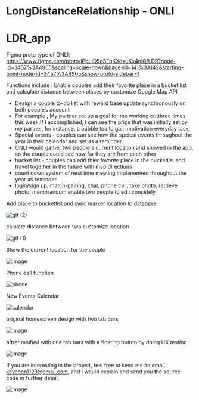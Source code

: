 # LongDistanceRelationship - ONLI
# LDR_app

Figma proto type  of ONLI: 
https://www.figma.com/proto/jPbuID5oSFqKXdxuXx4niQ/LDR?node-id=3457%3A4905&scaling=scale-down&page-id=141%3A142&starting-point-node-id=3457%3A4905&show-proto-sidebar=1

 Functions include :
 Enable couples add their favorite place in a bucket list and calculate distance between places by customize Google Map API
 <ul>
<li> Design a couple to-do list with reward base update synchronously on both people’s account </li>
 <li> For example , My partner set up a goal for me working outthree times this week.If I accomplished, I can see the prize that was initially set by my partner, for instance, a bubble tea to gain motivation everyday task.
<li> Special events - couples can see how the speical events throughout the year in their calendar and set as a reminder 
 <li> ONLI would gather two people's current location and showed in the app, so the couple could see how far they are from each other</li>
 <li> bucket list - couples can add thier favorite place in the bucketlist and travel together in the future with map directions
 <li> count down system of next time meeting implemented throughout the year as reminder </li>
<li> login/sign up, match-pairing, chat, phone call, take photo, retrieve photo, memorandum enable two people to edit concidely </li>
</ul>

 Add place to bucketlist and sync marker location to database

![gif (2)](https://user-images.githubusercontent.com/32503459/136115848-53fca5b6-4fb1-431b-94f1-db0515531c0c.gif)


calulate distance between two customize location

![gif (1)](https://user-images.githubusercontent.com/32503459/136115613-8b02f24b-d411-4341-a1df-52315e802013.gif)

Show the current location for the couple

![image](https://user-images.githubusercontent.com/32503459/145908330-a47a368b-ffba-44dc-9b33-9126741ae2c2.png)


Phone call function 

![phone](https://user-images.githubusercontent.com/32503459/143729553-4399635a-81e6-453e-87ae-d5e23aaef2b9.gif)

New Events Calendar 

![calendar](https://user-images.githubusercontent.com/32503459/143729747-19b2b781-6b66-4307-9125-b6fea1859353.gif)






original homescreen design with two tab bars

![image](https://user-images.githubusercontent.com/32503459/143728954-d876186e-43c3-410c-b962-722c15cc2314.png)

 aftrer moified with one tab bars with a floating button by doing UX testing
 
![image](https://user-images.githubusercontent.com/32503459/143728965-b24c8024-5482-4e1d-b374-de47c5695330.png)


If you are interesting in the project, feel free to send me an email kevchen1129@gmail.com, and I would explain and send you the source code in further detail.



![image](https://user-images.githubusercontent.com/32503459/145905491-181dd89c-bb9d-4155-9091-ebaa37b0e522.png)
